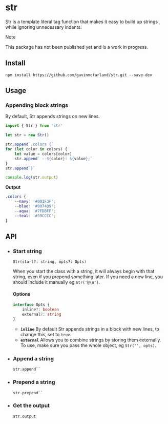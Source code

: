 # str

Str is a template literal tag function that makes it easy to build up strings while ignoring unnecessary indents.

> [!NOTE]
> This package has not been published yet and is a work in progress.

## Install

```shell
npm install https://github.com/gavinmcfarland/str.git --save-dev
```

## Usage

### Appending block strings

By default, Str appends strings on new lines.

```js
import { Str } from 'str'

let str = new Str()

str.append`.colors {`
for (let color in colors) {
    let value = colors[color]
    str.append` --${color}: ${value};`
}
str.append`}`

console.log(str.output)
```

**Output**

```css
.colors {
    --navy: '#001F3F';
    --blue: '#0074D9';
    --aqua: '#7FDBFF';
    --teal: '#39CCCC';
}
```

## API

-   ### Start string

    `Str(start?: string, opts?: Opts)`

    When you start the class with a string, it will always begin with that string, even if you prepend something later. If you need a new line, you should include it manually eg `Str('@\n')`.

    #### Options

    ```ts
    interface Opts {
        inline?: boolean
        external?: string
    }
    ```

    -   **`inline`** By default Str appends strings in a block with new lines, to change this, set to `true`.
    -   **`external`** Allows you to combine strings by storing them externally. To use, make sure you pass the whole object, eg `Str('', opts)`.

-   ### Append a string

    ` str.append`` `

-   ### Prepend a string

    ` str.prepend`` `

-   ### Get the output

    `str.output`

